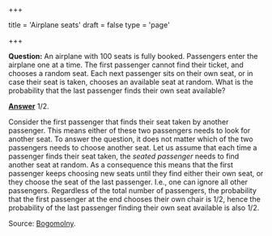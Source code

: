 +++

title = 'Airplane seats'
draft = false
type = 'page'

+++

**Question:** An airplane with 100 seats is fully booked. Passengers enter the airplane one at a time. The first passenger cannot find their ticket, and chooses a random seat. Each next passenger sits on their own seat, or in case their seat is taken, chooses an available seat at random. What is the probability that the last passenger finds their own seat available?

[**Answer**](/puzzles/airplane_seats/) $1/2$. 

Consider the first passenger that finds their seat taken by another passenger. This means either of these two passengers needs to look for another seat. To answer the question, it does not matter which of the two passengers needs to choose another seat. Let us assume that each time a passenger finds their seat taken, the *seated passenger* needs to find another seat at random. As a consequence this means that the first passenger keeps choosing new seats until they find either their own seat, or they choose the seat of the last passenger. I.e., one can ignore all other passengers. Regardless of the total number of passengers, the probability that the first passenger at the end chooses their own chair is 1/2, hence the probability of the last passenger finding their own seat available is also 1/2.

Source: [Bogomolny](/puzzles/#literature).

